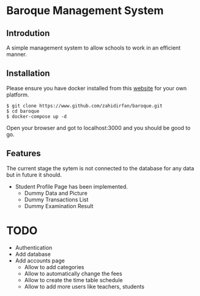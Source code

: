 # Baroque Management System

## Introdution

A simple management system to allow schools to work in an efficient manner. 

## Installation

Please ensure you have docker installed from this [website](www.docker.com) for your own platform. 

```
$ git clone https://www.github.com/zahidirfan/baroque.git
$ cd baroque
$ docker-compose up -d
```
Open your browser and got to localhost:3000 and you should be good to go. 

## Features
The current stage the sytem is not connected to the database for any data but in future it should. 
- Student Profile Page has been implemented. 
  - Dummy Data and Picture
  - Dummy Transactions List
  - Dummy Examination Result

# TODO
- Authentication
- Add database 
- Add accounts page
  - Allow to add categories
  - Allow to automatically change the fees
  - Allow to create the time table schedule
  - Allow to add more users like teachers, students
